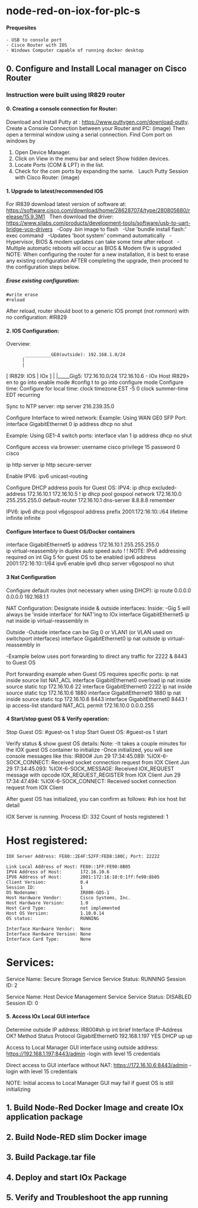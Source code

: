 # node-red-on-iox-for-plc-s
#### Prequesites
    - USB to console port
    - Cisco Router with IOS
    - Windows Computer capable of running docker desktop  
## 0. Configure and Install Local manager on Cisco Router 
### Instruction were built using IR829 router   
#### 0. Creating a console connection for Router:
Download and Install Putty at : https://www.puttygen.com/download-putty. Create a Console Connection between your Router and PC:
(image)
Then open a terminal window using a serial connection. Find Com port on windows by &nbsp;
1) Open Device Manager. &nbsp;
2) Click on View in the menu bar and select Show hidden devices. &nbsp;
3) Locate Ports (COM & LPT) in the list. &nbsp;
4) Check for the com ports by expanding the same. &nbsp;
Lauch Putty Session with Cisco Router:
(image)
#### 1. Upgrade to latest/recommended IOS
For IR839 download latest version of software at: https://software.cisco.com/download/home/286287074/type/280805680/release/15.9.3M1  &nbsp;
Then download the driver: https://www.silabs.com/products/development-tools/software/usb-to-uart-bridge-vcp-drivers  &nbsp;
       -Copy .bin image to flash &nbsp;
       -Use 'bundle install flash:<filename>' exec command &nbsp;
       -Updates 'boot system' command automatically &nbsp;
       -Hypervisor, BIOS & modem updates can take some time after reboot &nbsp;
       -Multiple automatic reboots will occur as BIOS & Modem f/w is upgraded &nbsp;
NOTE: When configuring the router for a new installation, it is best to erase any existing configuration AFTER completing the upgrade, then proceed to the configuration steps below.
##### Erase existing configuration:
    #write erase
    #reload
 After reload, router should boot to a generic IOS prompt (not rommon) with no configuration:
#IR829
#### 2. IOS Configuration:
Overview:
    
           __________GE0(outside): 192.168.1.0/24
          |
          |
[ IR829: IOS | IOx ]
                |
                |_____Gig5: 172.16.10.0/24
                            172.16.10.6 - IOx Host
IR829> en   to go into enable mode
#config t   to go into configure mode 
Configure time:
Configure for local time:
clock timezone EST -5 0
clock summer-time EDT recurring

Sync to NTP server:
ntp server 216.239.35.0 

Configure Interface to wired network:
Example: Using WAN GE0 SFP Port:
interface GigabitEthernet 0
  ip address dhcp
  no shut

Example: Using GE1-4 switch ports:
interface vlan 1
  ip address dhcp
  no shut


Configure access via browser:
username cisco privilege 15 password 0 cisco

ip http server
ip http secure-server

Enable IPV6:
ipv6 unicast-routing


Configure DHCP address pools for Guest OS:
IPV4:
ip dhcp excluded-address 172.16.10.1 172.16.10.5
!
ip dhcp pool gospool
  network 172.16.10.0 255.255.255.0
  default-router 172.16.10.1 
  dns-server 8.8.8.8
  remember

IPV6:
ipv6 dhcp pool v6gospool
  address prefix 2001:172:16:10::/64 lifetime infinite infinite
#### Configure Interface to Guest OS/Docker containers
interface GigabitEthernet5
  ip address 172.16.10.1 255.255.255.0  
  ip virtual-reassembly in
  duplex auto
  speed auto
  !
  ! NOTE: IPv6 addressing required on int Gig 5 for guest OS to be enabled
  ipv6 address 2001:172:16:10::1/64
  ipv6 enable
  ipv6 dhcp server v6gospool
  no shut
#### 3 Nat Configuration 
Configure default routes (not necessary when using DHCP):
ip route 0.0.0.0 0.0.0.0 192.168.1.1    

NAT Configuration:
Designate inside & outside interfaces:
Inside:
-Gig 5 will always be 'inside interface' for NAT'ing to IOx
interface GigabitEthernet5
  ip nat inside
  ip virtual-reassembly in

Outside
-Outside interface can be Gig 0 or VLAN1 (or VLAN used on switchport interfaces)
interface GigabitEthernet0
  ip nat outside
  ip virtual-reassembly in

-Example below uses port forwarding to direct any traffic for 2222 & 8443 to Guest OS

Port forwarding example when Guest OS requires specific ports:
ip nat inside source list NAT_ACL interface GigabitEthernet0 overload
ip nat inside source static tcp 172.16.10.6 22 interface GigabitEthernet0 2222
ip nat inside source static tcp 172.16.10.6 1880 interface GigabitEthernet0 1880
ip nat inside source static tcp 172.16.10.6 8443 interface GigabitEthernet0 8443
!
ip access-list standard NAT_ACL
  permit 172.16.10.0 0.0.0.255
#### 4 Start/stop guest OS & Verify operation:
Stop Guest OS:
#guest-os 1 stop
Start Guest OS:
#guest-os 1 start

Verify status & show guest OS details:
Note: 
-It takes a couple minutes for the IOX guest OS container to initialize
-Once initialized, you will see console messages like this:
IR800#
Jun 29 17:34:45.089: %IOX-6-SOCK_CONNECT: Received socket connection request from IOX Client
Jun 29 17:34:45.093: %IOX-6-SOCK_MESSAGE: Received IOX_REQUEST message with opcode IOX_REQUEST_REGISTER from IOX Client
Jun 29 17:34:47.494: %IOX-6-SOCK_CONNECT: Received socket connection request from IOX Client

After guest OS has initialized, you can confirm as follows:
#sh iox host list detail

IOX Server is running. Process ID: 332
Count of hosts registered: 1

Host registered:
===============
    IOX Server Address: FE80::2E4F:52FF:FED8:180C; Port: 22222

    Link Local Address of Host: FE80::1FF:FE90:8B05
    IPV4 Address of Host:       172.16.10.6
    IPV6 Address of Host:       2001:172:16:10:0:1ff:fe90:8b05
    Client Version:             0.4
    Session ID:                 1
    OS Nodename:                IR800-GOS-1
    Host Hardware Vendor:       Cisco Systems, Inc.
    Host Hardware Version:      1.0
    Host Card Type:             not implemented
    Host OS Version:            1.10.0.14
    OS status:                  RUNNING

    Interface Hardware Vendor:  None
    Interface Hardware Version: None
    Interface Card Type:        None


Services:
===============
   Service Name:                 Secure Storage Service
   Service Status:               RUNNING
   Session ID:                   2

   Service Name:                 Host Device Management Service
   Service Status:               DISABLED
   Session ID:                   0
#### 5. Access IOx Local GUI interface 
Determine outside IP address:
IR800#sh ip int brief
Interface                  IP-Address      OK? Method Status                Protocol
GigabitEthernet0           192.168.1.197   YES DHCP   up                    up  

Access to Local Manager GUI interface using outside address:
https://192.168.1.197:8443/admin
-login with level 15 credentials


Direct access to GUI interface without NAT:
https://172.16.10.6:8443/admin
-login with level 15 credentials

NOTE: Initial access to Local Manager GUI may fail if guest OS is still initializing


## 1. Build Node-Red Docker Image and create IOx application package
## 2. Build Node-RED slim Docker image
## 3. Build Package.tar file 
## 4. Deploy and start IOx Package
## 5. Verify and Troubleshoot the app running 

